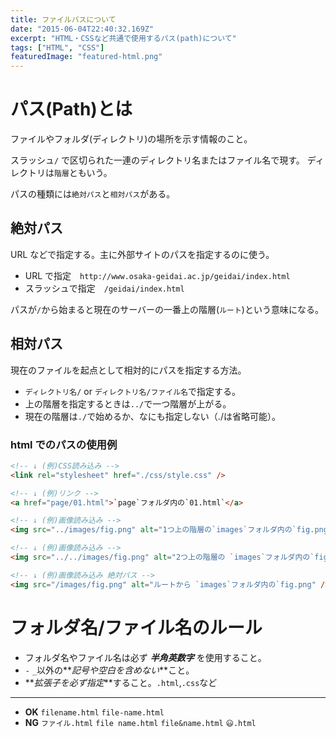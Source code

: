 ```yaml
---
title: ファイルパスについて
date: "2015-06-04T22:40:32.169Z"
excerpt: "HTML・CSSなど共通で使用するパス(path)について"
tags: ["HTML", "CSS"]
featuredImage: "featured-html.png"
---
```


# パス(Path)とは

ファイルやフォルダ(ディレクトリ)の場所を示す情報のこと。

スラッシュ`/` で区切られた一連のディレクトリ名またはファイル名で現す。
ディレクトリは`階層`ともいう。

パスの種類には`絶対パス`と`相対パス`がある。

## 絶対パス

URL などで指定する。主に外部サイトのパスを指定するのに使う。

- URL で指定　`http://www.osaka-geidai.ac.jp/geidai/index.html`
- スラッシュで指定　`/geidai/index.html`

パスが`/`から始まると現在のサーバーの一番上の階層(`ルート`)という意味になる。

## 相対パス

現在のファイルを起点として相対的にパスを指定する方法。

- `ディレクトリ名/` or `ディレクトリ名/ファイル名`で指定する。
- 上の階層を指定するときは`../`で一つ階層が上がる。
- 現在の階層は`./`で始めるか、なにも指定しない（./は省略可能）。

### html でのパスの使用例

```html
<!-- ↓ (例)CSS読み込み -->
<link rel="stylesheet" href="./css/style.css" />

<!-- ↓ (例)リンク -->
<a href="page/01.html">`page`フォルダ内の`01.html`</a>

<!-- ↓ (例)画像読み込み -->
<img src="../images/fig.png" alt="1つ上の階層の`images`フォルダ内の`fig.png`" />

<!-- ↓ (例)画像読み込み -->
<img src="../../images/fig.png" alt="2つ上の階層の `images`フォルダ内の`fig.png" />

<!-- ↓ (例)画像読み込み 絶対パス -->
<img src="/images/fig.png" alt="ルートから `images`フォルダ内の`fig.png" />
```

# フォルダ名/ファイル名のルール

- フォルダ名やファイル名は必ず **_半角英数字_** を使用すること。
- `-` `_`以外の**_記号や空白を含めない_**こと。
- **_拡張子を必ず指定_**すること。`.html`,`.css`など

---

- **OK** `filename.html` `file-name.html`
- **NG** `ファイル.html` `file name.html` `file&name.html` `😃.html`
